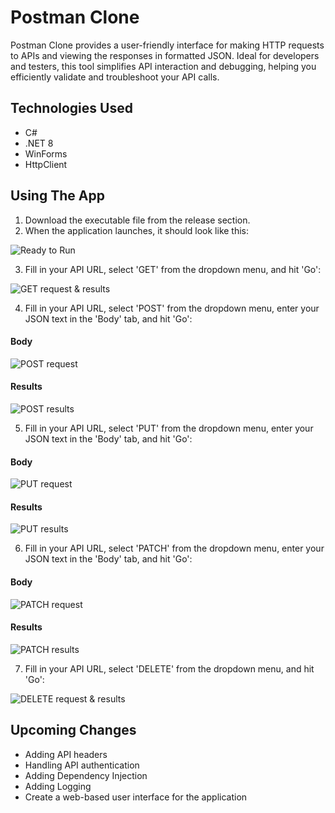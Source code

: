 # Postman Clone
Postman Clone provides a user-friendly interface for making HTTP requests to APIs and viewing the responses in formatted JSON. Ideal for developers and testers, this tool simplifies API interaction and debugging, helping you efficiently validate and troubleshoot your API calls.

## Technologies Used
* C#
* .NET 8
* WinForms
* HttpClient

## Using The App
1. Download the executable file from the release section.
2. When the application launches, it should look like this:

![](Images/Initial.png "Ready to Run")

3. Fill in your API URL, select 'GET' from the dropdown menu, and hit 'Go':

![](Images/GET.png "GET request & results")

4. Fill in your API URL, select 'POST' from the dropdown menu, enter your JSON text in the 'Body' tab, and hit 'Go':

#### Body
![](Images/POST_1.png "POST request")

#### Results
![](Images/POST_2.png "POST results")

5. Fill in your API URL, select 'PUT' from the dropdown menu, enter your JSON text in the 'Body' tab, and hit 'Go':

#### Body
![](Images/PUT_1.png "PUT request")

#### Results
![](Images/PUT_2.png "PUT results")

6. Fill in your API URL, select 'PATCH' from the dropdown menu, enter your JSON text in the 'Body' tab, and hit 'Go':

#### Body
![](Images/PATCH_1.png "PATCH request")

#### Results
![](Images/PATCH_2.png "PATCH results")

7. Fill in your API URL, select 'DELETE' from the dropdown menu, and hit 'Go':

![](Images/DELETE.png "DELETE request & results")

## Upcoming Changes
* Adding API headers
* Handling API authentication
* Adding Dependency Injection
* Adding Logging
* Create a web-based user interface for the application
